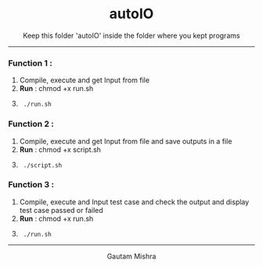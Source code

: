 <h1 align="center">
  <br>
      autoIO
  <br>
</h1>

<p align="center">
  Keep this folder 'autoIO' inside the folder where you kept programs  
</p>

------

### Function 1 :
1. Compile, execute and get Input from file  
2. **Run** : chmod +x run.sh  
3.      ./run.sh  
        
### Function 2 :
1. Compile, execute and get Input from file and save outputs in a file  
2. **Run** : chmod +x script.sh  
3.      ./script.sh  
        
### Function 3 :
1. Compile, execute and Input test case and check the output and display test case passed or failed   
2. **Run** : chmod +x run.sh  
3.      ./run.sh  

----
<p align="center">
Gautam Mishra 
</p>
